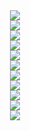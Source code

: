 <div align="center">
  <div>
    <img src="https://github.com/user-attachments/assets/606008c6-a5b4-4306-bd0b-9b97f65b9124">
  </div>
  <div>
    <img src="https://github.com/user-attachments/assets/8c2c9599-313b-4c06-9fa3-25cdd07ca508">
  </div>
  <div>
    <img src="https://github.com/user-attachments/assets/98e5656e-788f-425f-b9e7-7a9e6a631cd0">
  </div>
  <div>
    <img src="https://github.com/user-attachments/assets/b601e794-6a80-4817-89d2-d1d103f39ed9">
  </div>
  <div>
    <img src="https://github.com/user-attachments/assets/c1d2c3fa-38da-470e-b5a0-7498d984c053">
  </div>
  <div>
    <img src="https://github.com/user-attachments/assets/ac2ab8e1-b40a-4207-9a80-1ce98126a2e2">
  </div>
  <div>
    <img src="https://github.com/user-attachments/assets/f444f53b-2618-4eda-9945-0d142a2ac90f">
  </div>
  <div>
    <img src="https://github.com/user-attachments/assets/79825858-3767-4b71-bbe3-5fe8e663d5cf">
  </div>
  <div>
    <img src="https://github.com/user-attachments/assets/c3812416-9881-4816-b6e1-655f1c72a10d">
  </div>
  <div>
    <img src="https://github.com/user-attachments/assets/7e6175e6-ba52-45c9-a875-5e58eb6f494e">
  </div>
  <div>
    <img src="https://github.com/user-attachments/assets/2e0cfac0-1afd-46e7-a314-609c54b8e83c">
  </div>
</div>
